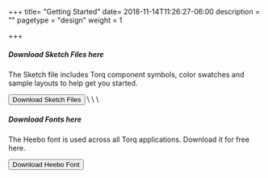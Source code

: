 +++
title= "Getting Started"
date= 2018-11-14T11:26:27-06:00
description = ""
pagetype = "design"
weight = 1

+++


##### Download Sketch Files here

The Sketch file includes Torq component symbols, color swatches and sample layouts to help get you started.

<button class='torq-button--outlined torq-button--primary-outlined '>
        Download Sketch Files
</button>
\
\
\



##### Download Fonts here

The Heebo font is used across all Torq applications. Download it for free here.

<button class='torq-button--outlined torq-button--primary-outlined '>
        Download Heebo Font
</button>